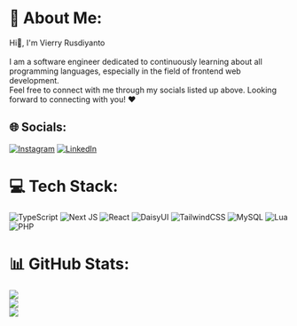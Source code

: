 # 💫 About Me:
Hi👋, I'm Vierry Rusdiyanto<br><br>I am a software engineer dedicated to continuously learning about all programming languages, especially in the field of frontend web development. <br>Feel free to connect with me through my socials listed up above. Looking forward to connecting with you! ❤️


## 🌐 Socials:
[![Instagram](https://img.shields.io/badge/Instagram-%23E4405F.svg?logo=Instagram&logoColor=white)](https://instagram.com/veryrsdynto) [![LinkedIn](https://img.shields.io/badge/LinkedIn-%230077B5.svg?logo=linkedin&logoColor=white)](https://linkedin.com/in/vierryrusdiyanto) 

# 💻 Tech Stack:
![TypeScript](https://img.shields.io/badge/typescript-%23007ACC.svg?style=for-the-badge&logo=typescript&logoColor=white) ![Next JS](https://img.shields.io/badge/Next-black?style=for-the-badge&logo=next.js&logoColor=white) ![React](https://img.shields.io/badge/react-%2320232a.svg?style=for-the-badge&logo=react&logoColor=%2361DAFB) ![DaisyUI](https://img.shields.io/badge/daisyui-5A0EF8?style=for-the-badge&logo=daisyui&logoColor=white) ![TailwindCSS](https://img.shields.io/badge/tailwindcss-%2338B2AC.svg?style=for-the-badge&logo=tailwind-css&logoColor=white) ![MySQL](https://img.shields.io/badge/mysql-%2300000f.svg?style=for-the-badge&logo=mysql&logoColor=white) ![Lua](https://img.shields.io/badge/lua-%232C2D72.svg?style=for-the-badge&logo=lua&logoColor=white) ![PHP](https://img.shields.io/badge/php-%23777BB4.svg?style=for-the-badge&logo=php&logoColor=white)
# 📊 GitHub Stats:
![](https://github-readme-stats.vercel.app/api?username=verryry&theme=tokyonight&hide_border=false&include_all_commits=false&count_private=false)<br/>
![](https://github-readme-streak-stats.herokuapp.com/?user=verryry&theme=tokyonight&hide_border=false)<br/>
![](https://github-readme-stats.vercel.app/api/top-langs/?username=verryry&theme=tokyonight&hide_border=false&include_all_commits=false&count_private=false&layout=compact)
  
<!-- Proudly created with GPRM ( https://gprm.itsvg.in ) -->
